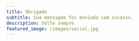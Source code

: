 ```yaml
---
title: Obrigado
subtitle: Sua mensagem foi enviada com sucesso.
description: Volte sempre.
featured_image: /images/social.jpg
---
```


